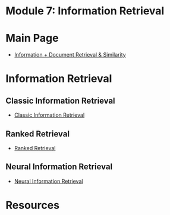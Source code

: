 # Module 7: Information Retrieval

# Main Page

- [Information + Document Retrieval & Similarity](./Information%20+%20Document%20Retrieval%20&%20Similarity.md)

# Information Retrieval

## Classic Information Retrieval

- [Classic Information Retrieval](./Classic%20IR/Classic%20Information%20Retrieval.md)

## Ranked Retrieval

- [Ranked Retrieval](./Ranked%20Retrieval.md)

## Neural Information Retrieval

- [Neural Information Retrieval](./Neural%20Information%20Retrieval/Neural%20Information%20Retrieval.md)

# Resources